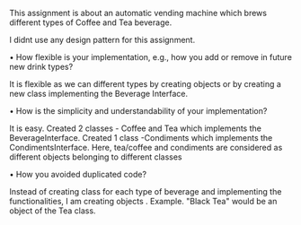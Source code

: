 This assignment is about an automatic vending machine which brews different types of Coffee and Tea beverage.

I didnt use any design pattern for this assignment.


• How flexible is your implementation, e.g., how you add or remove in future new drink types?

It is flexible as we can different types by creating objects or by creating a new class implementing the Beverage Interface.

• How is the simplicity and understandability of your implementation?

It is easy. Created 2 classes - Coffee and Tea which implements the BeverageInterface. Created 1 class -Condiments which implements the CondimentsInterface.
Here, tea/coffee and condiments are considered as different objects belonging to different classes

• How you avoided duplicated code?

Instead of creating class for each type of beverage and implementing the functionalities, I am creating objects . Example. "Black Tea" would be an object of the Tea class.